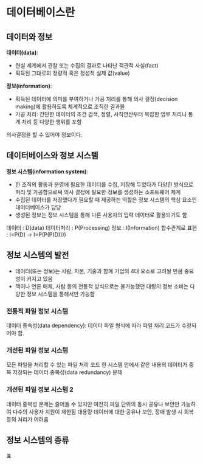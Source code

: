 # 데이터베이스란
## 데이터와 정보
**데이터(data)**:
- 현실 세계에서 관찰 또는 수집의 결과로 나타난 객관적 사실(fact)
- 획득된 그대로의 정량적 혹은 정성적 실제 값(value)

**정보(information)**:
- 획득된 데이터에 의미를 부여하거나 가공 처리를 통해 의사 결정(decision making)에 활용하도록 체계적으로 조직한 결과물
- 가공 처리: 간단한 데이터의 조건 검색, 정렬, 사칙연산부터 복잡한 업무 처리나 통계 처리 등 다양한 행위를 포함

의사결정을 할 수 있어야 정보이다.

## 데이터베이스와 정보 시스템

**정보 시스템(information system)**:
- 한 조직의 활동과 운영에 필요한 데이터를 수집, 저장해 두었다가 다양한 방식으로 처리 및 가공함으로써 의사 결정에 필요한 정보를 생성하는 소프트웨어 체계
- 수집된 데이터를 저장했다가 필요할 때 제공하는 역할은 정보 시스템의 핵심 요소인 데이터베이스가 담당
- 생성된 정보는 정보 시스템을 통해 다른 사용자의 입력 데이터로 활용되기도 함

데이터 : D(data)
데이터처리 : P(Processing)
정보 : I(Information)
합수관계로 표현 : I=P(D) -> I=P(P(P(D))))

## 정보 시스템의 발전
- 데이터(또는 정보)는 사람, 자본, 기술과 함께 기업의 4대 요소로 고려될 만큼 중요성이 커지고 있음
- 책이나 언론 매체, 사람 등의 전통적 방식으로는 불가능했던 대량의 정보 소비는 다양한 정보 시스템을 통해서만 가능함

### 전통적 파일 정보 시스템
데이터 종속성(data dependency): 데이터 파일 형식에 따라 파일 처리 코드가 수정되어야 함.

### 개선된 파일 정보 시스템
모든 파일을 처리할 수 있는 파일 처리 코드
한 시스템 안에서 같은 내용의 데이터가 중복 저장되는 데이터 중복성(data redundancy) 문제 

### 개선된 파일 정보 시스템 2
데이터 중복성 문제는 줄어들 수 있지만 여전히 파일 단위의 동시 공유나 보안만 가능하여 다수의 사용자 지원이 제한됨
대용량 데이터에 대한 공유나 보안, 장애 발생 시 회복 등의 처리가 어려움



## 정보 시스템의 종류

표

